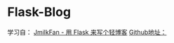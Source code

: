 # Flask-Blog

学习自：
[JmilkFan - 用 Flask 来写个轻博客](http://blog.csdn.net/Jmilk/article/category/6518106/1)
[Github地址：](https://github.com/JmilkFan/JmilkFan-s-Blog)
